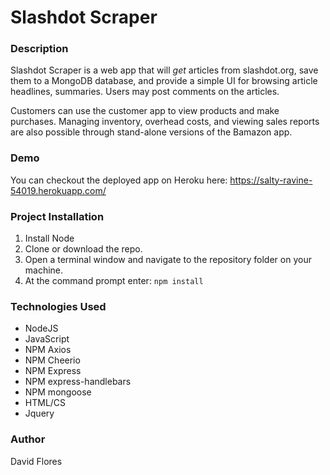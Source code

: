 # Slashdot Scraper

### Description

Slashdot Scraper is a web app that will *get* articles from slashdot.org, save them to a MongoDB database, and provide a simple UI for browsing article headlines, summaries. Users may post comments on the articles.

Customers can use the customer app to view products and make purchases. Managing inventory, overhead costs, and viewing sales reports are also possible through stand-alone versions of the Bamazon app.

### Demo

You can checkout the deployed app on Heroku here: https://salty-ravine-54019.herokuapp.com/

### Project Installation

1. Install Node 
2. Clone or download the repo.
3. Open a terminal window and navigate to the repository folder on your machine.
4. At the command prompt enter: `npm install`

### Technologies Used

* NodeJS
* JavaScript
* NPM Axios
* NPM Cheerio
* NPM Express
* NPM express-handlebars
* NPM mongoose
* HTML/CS
* Jquery

### Author
David Flores
